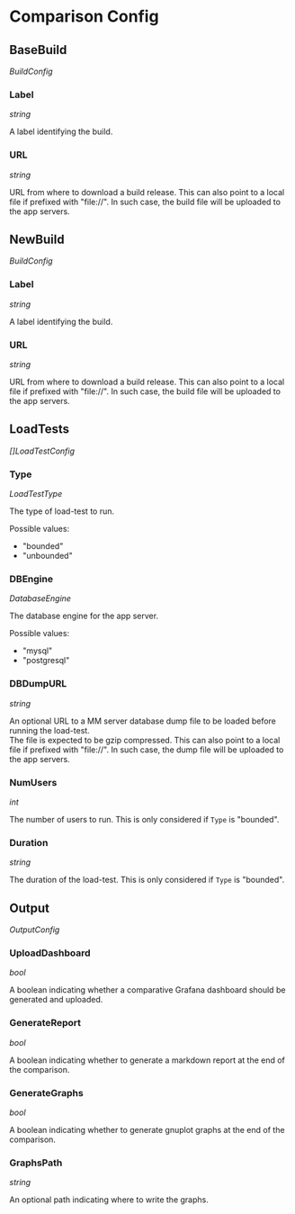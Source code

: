 # Comparison Config

## BaseBuild 

*BuildConfig*

### Label

*string*

A label identifying the build.

### URL

*string*

URL from where to download a build release. This can also point to a local file if prefixed with "file://". In such case, the build file will be uploaded to the app servers.

## NewBuild

*BuildConfig*

### Label

*string*

A label identifying the build.

### URL

*string*

URL from where to download a build release. This can also point to a local file if prefixed with "file://". In such case, the build file will be uploaded to the app servers.

## LoadTests 

*[]LoadTestConfig*

### Type 

*LoadTestType*

The type of load-test to run.

Possible values:
- "bounded"
- "unbounded"

### DBEngine

*DatabaseEngine*

The database engine for the app server.

Possible values:
- "mysql"
- "postgresql"

### DBDumpURL

*string*

An optional URL to a MM server database dump file to be loaded before running the load-test.  
The file is expected to be gzip compressed. This can also point to a local file if prefixed with "file://". In such case, the dump file will be uploaded to the app servers.

### NumUsers

*int*

The number of users to run. This is only considered if `Type` is "bounded".

### Duration 

*string*

The duration of the load-test. This is only considered if `Type` is "bounded".

## Output

*OutputConfig*

### UploadDashboard 

*bool*

A boolean indicating whether a comparative Grafana dashboard should be generated and uploaded.

### GenerateReport

*bool*

A boolean indicating whether to generate a markdown report at the end of the comparison.

### GenerateGraphs

*bool*

A boolean indicating whether to generate gnuplot graphs at the end of the comparison.

### GraphsPath 

*string*

An optional path indicating where to write the graphs.

